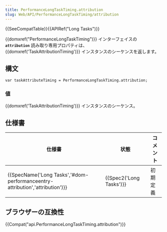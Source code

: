 ```yaml
---
title: PerformanceLongTaskTiming.attribution
slug: Web/API/PerformanceLongTaskTiming/attribution
---
```


{{SeeCompatTable}}{{APIRef("Long Tasks")}}

{{domxref("PerformanceLongTaskTiming")}} インターフェイスの **`attribution`** 読み取り専用プロパティは、{{domxref('TaskAttributionTiming')}} インスタンスのシーケンスを返します。

## 構文

```
var taskAttributeTiming = PerformanceLongTaskTiming.attribution;
```

### 値

{{domxref('TaskAttributionTiming')}} インスタンスのシーケンス。

## 仕様書

| 仕様書                                                                                                 | 状態                             | コメント |
| ---------------------------------------------------------------------------------------------------- | -------------------------------- | -------- |
| {{SpecName('Long Tasks','#dom-performanceentry-attribution','attribution')}} | {{Spec2('Long Tasks')}} | 初期定義 |

## ブラウザーの互換性

{{Compat("api.PerformanceLongTaskTiming.attribution")}}
